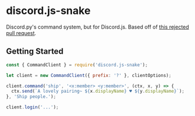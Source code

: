 # discord.js-snake

Discord.py's command system, but for Discord.js. Based off of [this rejected pull request][rejected-pr].

[rejected-pr]: https://github.com/hydrabolt/discord.js/pull/1485

## Getting Started

```js
const { CommandClient } = require('discord.js-snake');

let client = new CommandClient({ prefix: '?' }, clientOptions);

client.command('ship', '<x:member> <y:member>', (ctx, x, y) => {
  ctx.send(`A lovely pairing~ ${x.displayName} ♥️ ${y.displayName}`);
}, 'Ship people.');

client.login('...');
```
